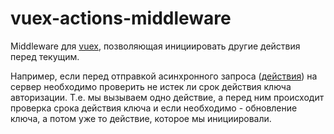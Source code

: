 # vuex-actions-middleware

Middleware для [vuex](https://vuex.vuejs.org/ru/intro.html), позволяющая инициировать другие действия перед текущим.

Например, если перед отправкой асинхронного запроса ([действия](https://vuex.vuejs.org/ru/actions.html)) на сервер необходимо проверить не истек ли срок действия ключа авторизации.
Т.е. мы вызываем одно действие, а перед ним происходит проверка срока действия ключа и если необходимо - обновление ключа, а потом уже то действие, которое мы инициировали.
